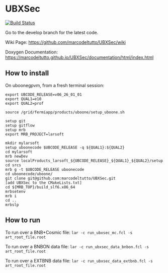 # UBXSec

[![Build Status](https://travis-ci.org/marcodeltutto/UBXSec.svg?branch=master)](https://travis-ci.org/marcodeltutto/UBXSec)

Go to the develop branch for the latest code.

Wiki Page: https://github.com/marcodeltutto/UBXSec/wiki

Doxygen Documentation: https://marcodeltutto.github.io/UBXSec/documentation/html/index.html

## How to install

On uboonegpvm, from a fresh terminal session:

```
export UBCODE_RELEASE=v06_26_01_01
export QUAL1=e10
export QUAL2=prof

source /grid/fermiapp/products/uboone/setup_uboone.sh

setup git
setup gitflow
setup mrb
export MRB_PROJECT=larsoft

mkdir mylarsoft
setup uboonecode $UBCODE_RELEASE -q ${QUAL1}:${QUAL2}
cd mylarsoft
mrb newDev
source localProducts_larsoft_${UBCODE_RELEASE}_${QUAL1}_${QUAL2}/setup
cd srcs
mrb g -t $UBCODE_RELEASE uboonecode
cd uboonecode/uboone/
git clone git@github.com:marcodeltutto/UBXSec.git
[add UBXSec to the CMakeLists.txt]
cd ${MRB_TOP}/build_slf6.x86_64
mrbsetenv
mrb i
cd ..
mrbslp
```

## How to run

To run over a BNB+Cosmic file:
`lar -c run_ubxsec_mc.fcl -s art_root_file.root`

To run over a BNBON data file:
`lar -c run_ubxsec_data_bnbon.fcl -s art_root_file.root`

To run over a EXTBNB data file:
`lar -c run_ubxsec_data_extbnb.fcl -s art_root_file.root`


